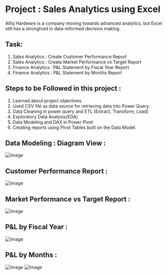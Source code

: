 # Project : Sales Analytics using Excel
 <u></u> 
Atliq Hardware is a company moving towards advanced analytics, but Excel still has a stronghold in data-informed decision making.

## Task:
<u></u>
1. Sales Analytics : Create Customer Performance Report
2. Sales Analytics : Create Market Performance vs Target Report
3. Finance Analytics : P&L Statement by Fiscal Year Report
4. Finance Analytics : P&L Statement by Months Report

## Steps to be Followed in this project :
<u></u>
1. Learned about project objectives.
3. Used CSV file as data source for retrieving data into Power Query.
4. Data Cleaning in power query and ETL (Extract, Transform, Load)
5. Exploratory Data Analysis(EDA)
6. Data Modeling and DAX in Power Pivot
7. Creating reports using Pivot Tables built on the Data Model.


## Data Modeling : Diagram View :
![Image](https://github.com/user-attachments/assets/b984cbcd-41d2-4ae0-b339-1c408103d15e)


## Customer Performance Report :
![Image](https://github.com/user-attachments/assets/c16fe473-93f5-41ca-b9e0-b2a810c6dbb7)


## Market Performance vs Target Report :
![Image](https://github.com/user-attachments/assets/cbd78b8b-9758-4b5a-a94f-8fd6bf7e70be)


## P&L by Fiscal Year :
![Image](https://github.com/user-attachments/assets/c9800177-aa6c-43df-99c1-352b6b62f1d5)


## P&L by Months :
![Image](https://github.com/user-attachments/assets/72864b67-5909-432c-aac6-c6349d7cd9c9)
![Image](https://github.com/user-attachments/assets/dc28149a-72e4-415b-9a18-1e3aa7fd5cb4)
